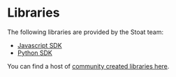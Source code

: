 # Libraries

The following libraries are provided by the Stoat team:

- [Javascript SDK](https://github.com/stoatchat/javascript-client-sdk)
- [Python SDK](https://github.com/stoatchat/python-client-sdk)

You can find a host of [community created libraries here](https://github.com/stoatchat/awesome-stoat#-api-libraries).
